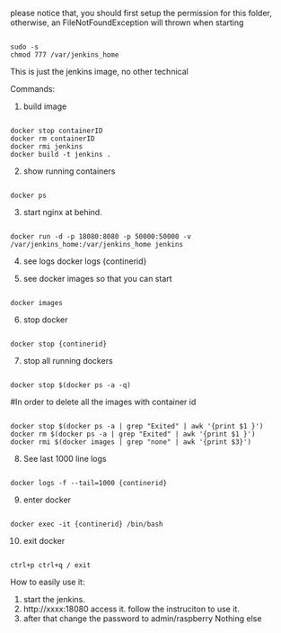 please notice that, you should first setup the permission for this folder, otherwise, an FileNotFoundException will thrown when starting 
<pre><code>
sudo -s
chmod 777 /var/jenkins_home
</code></pre>


This is just the jenkins image, no other technical

Commands:
1. build image
<pre><code>
docker stop containerID
docker rm containerID
docker rmi jenkins
docker build -t jenkins .
</code></pre>

2. show running containers
<pre><code>
docker ps
</code></pre>

3. start nginx at behind.
<pre><code>
docker run -d -p 18080:8080 -p 50000:50000 -v /var/jenkins_home:/var/jenkins_home jenkins
</code></pre>

4. see logs
docker logs {continerid}
</code></pre>

5. see docker images so that you can start
<pre><code>
docker images
</code></pre>

6. stop docker
<pre><code>
docker stop {continerid}
</code></pre>

7. stop all running dockers
<pre><code>
docker stop $(docker ps -a -q)
</code></pre>

#In order to delete all the images with container id <None>
<pre><code>
docker stop $(docker ps -a | grep "Exited" | awk '{print $1 }')
docker rm $(docker ps -a | grep "Exited" | awk '{print $1 }')
docker rmi $(docker images | grep "none" | awk '{print $3}')
</code></pre>

8. See last 1000 line logs
<pre><code>
docker logs -f --tail=1000 {continerid}
</code></pre>

9. enter docker
<pre><code>
docker exec -it {continerid} /bin/bash
</code></pre>

10. exit docker
<pre><code>
ctrl+p ctrl+q / exit
</code></pre>

How to easily use it:
1. start the jenkins.
2. http://xxxx:18080 access it. follow the instruciton to use it.
3. after that change the password to admin/raspberry
Nothing else
